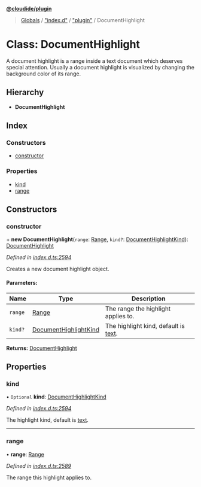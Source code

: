 **[@cloudide/plugin](../README.md)**

> [Globals](../README.md) / ["index.d"](../modules/_index_d_.md) / ["plugin"](../modules/_index_d_._plugin_.md) / DocumentHighlight

# Class: DocumentHighlight

A document highlight is a range inside a text document which deserves
special attention. Usually a document highlight is visualized by changing
the background color of its range.

## Hierarchy

* **DocumentHighlight**

## Index

### Constructors

* [constructor](_index_d_._plugin_.documenthighlight.md#constructor)

### Properties

* [kind](_index_d_._plugin_.documenthighlight.md#kind)
* [range](_index_d_._plugin_.documenthighlight.md#range)

## Constructors

### constructor

\+ **new DocumentHighlight**(`range`: [Range](_index_d_._plugin_.range.md), `kind?`: [DocumentHighlightKind](../enums/_index_d_._plugin_.documenthighlightkind.md)): [DocumentHighlight](_index_d_._plugin_.documenthighlight.md)

*Defined in [index.d.ts:2594](https://github.com/huaweicloud/cloudide-plugin-api/blob/1ab5ef8/index.d.ts#L2594)*

Creates a new document highlight object.

#### Parameters:

Name | Type | Description |
------ | ------ | ------ |
`range` | [Range](_index_d_._plugin_.range.md) | The range the highlight applies to. |
`kind?` | [DocumentHighlightKind](../enums/_index_d_._plugin_.documenthighlightkind.md) | The highlight kind, default is [text](#DocumentHighlightKind.Text).  |

**Returns:** [DocumentHighlight](_index_d_._plugin_.documenthighlight.md)

## Properties

### kind

• `Optional` **kind**: [DocumentHighlightKind](../enums/_index_d_._plugin_.documenthighlightkind.md)

*Defined in [index.d.ts:2594](https://github.com/huaweicloud/cloudide-plugin-api/blob/1ab5ef8/index.d.ts#L2594)*

The highlight kind, default is [text](#DocumentHighlightKind.Text).

___

### range

•  **range**: [Range](_index_d_._plugin_.range.md)

*Defined in [index.d.ts:2589](https://github.com/huaweicloud/cloudide-plugin-api/blob/1ab5ef8/index.d.ts#L2589)*

The range this highlight applies to.
